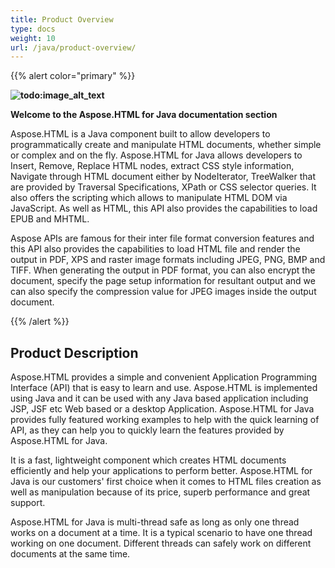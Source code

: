 ```yaml
---
title: Product Overview
type: docs
weight: 10
url: /java/product-overview/
---
```


{{% alert color="primary" %}} 

**![todo:image_alt_text](https://joomla-aspose.dynabic.com/templates/aspose/App_Themes/V3/images/html/logo/aspose_html-for-java-128x128.png)**

**Welcome to the Aspose.HTML for Java documentation section**

Aspose.HTML is a Java component built to allow developers to programmatically create and manipulate HTML documents, whether simple or complex and on the fly. Aspose.HTML for Java allows developers to Insert, Remove, Replace HTML nodes, extract CSS style information, Navigate through HTML document either by NodeIterator, TreeWalker that are provided by Traversal Specifications, XPath or CSS selector queries. It also offers the scripting which allows to manipulate HTML DOM via JavaScript. As well as HTML, this API also provides the capabilities to load EPUB and MHTML.

Aspose APIs are famous for their inter file format conversion features and this API also provides the capabilities to load HTML file and render the output in PDF, XPS and raster image formats including JPEG, PNG, BMP and TIFF. When generating the output in PDF format, you can also encrypt the document, specify the page setup information for resultant output and we can also specify the compression value for JPEG images inside the output document.

{{% /alert %}} 
## **Product Description**
Aspose.HTML provides a simple and convenient Application Programming Interface (API) that is easy to learn and use. Aspose.HTML is implemented using Java and it can be used with any Java based application including JSP, JSF etc Web based or a desktop Application. Aspose.HTML for Java provides fully featured working examples to help with the quick learning of API, as they can help you to quickly learn the features provided by Aspose.HTML for Java.

It is a fast, lightweight component which creates HTML documents efficiently and help your applications to perform better. Aspose.HTML for Java is our customers' first choice when it comes to HTML files creation as well as manipulation because of its price, superb performance and great support.

Aspose.HTML for Java is multi-thread safe as long as only one thread works on a document at a time. It is a typical scenario to have one thread working on one document. Different threads can safely work on different documents at the same time.






